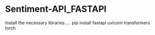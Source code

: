 # Sentiment-API_FASTAPI

Install the necessary libraries.....
pip install fastapi uvicorn transformers torch
